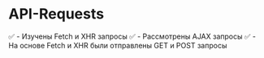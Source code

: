# API-Requests

✅ - Изучены Fetch и XHR запросы
✅ - Рассмотрены AJAX запросы
✅ - На основе Fetch и XHR были отправлены GET и POST запросы
